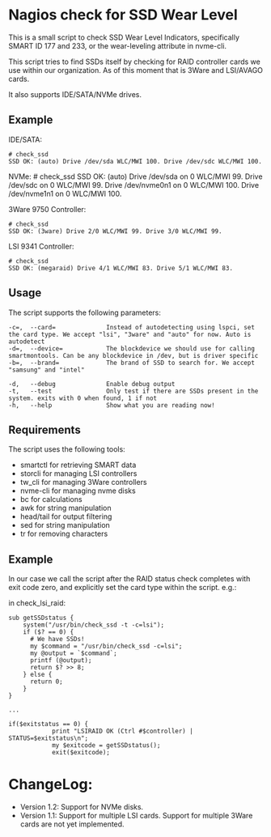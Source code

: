 # Nagios check for SSD Wear Level

This is a small script to check SSD Wear Level Indicators, specifically SMART ID 177 and 233, or the wear-leveling attribute in nvme-cli.

This script tries to find SSDs itself by checking for RAID controller cards we use within our organization. As of this moment that is 3Ware and LSI/AVAGO cards.

It also supports IDE/SATA/NVMe drives.

## Example

IDE/SATA:

    # check_ssd
    SSD OK: (auto) Drive /dev/sda WLC/MWI 100. Drive /dev/sdc WLC/MWI 100.

NVMe:
    # check_ssd
    SSD OK: (auto) Drive /dev/sda on 0 WLC/MWI 99. Drive /dev/sdc on 0 WLC/MWI 99. Drive /dev/nvme0n1 on 0 WLC/MWI 100. Drive /dev/nvme1n1 on 0 WLC/MWI 100.

3Ware 9750 Controller:

    # check_ssd
    SSD OK: (3ware) Drive 2/0 WLC/MWI 99. Drive 3/0 WLC/MWI 99.

LSI 9341 Controller:

    # check_ssd
    SSD OK: (megaraid) Drive 4/1 WLC/MWI 83. Drive 5/1 WLC/MWI 83.

## Usage

The script supports the following parameters:


    -c=,  --card=              Instead of autodetecting using lspci, set the card type. We accept "lsi", "3ware" and "auto" for now. Auto is autodetect
    -d=,  --device=            The blockdevice we should use for calling smartmontools. Can be any blockdevice in /dev, but is driver specific
    -b=,  --brand=             The brand of SSD to search for. We accept "samsung" and "intel"
    
    -d,   --debug              Enable debug output
    -t,   --test               Only test if there are SSDs present in the system. exits with 0 when found, 1 if not
    -h,   --help               Show what you are reading now!

## Requirements

The script uses the following tools:

- smartctl for retrieving SMART data
- storcli for managing LSI controllers
- tw_cli for managing 3Ware controllers
- nvme-cli for managing nvme disks
- bc for calculations
- awk for string manipulation
- head/tail for output filtering
- sed for string manipulation
- tr for removing characters

## Example

In our case we call the script after the RAID status check completes with exit code zero, and explicitly set the card type within the script. e.g.:

in check_lsi_raid:
        
    sub getSSDstatus {
        system("/usr/bin/check_ssd -t -c=lsi");
        if ($? == 0) {
          # We have SSDs!
          my $command = "/usr/bin/check_ssd -c=lsi";
          my @output = `$command`;
          printf (@output);
          return $? >> 8;
        } else {
          return 0;
        }
    }

    ... 

    if($exitstatus == 0) {
                print "LSIRAID OK (Ctrl #$controller) | STATUS=$exitstatus\n"; 
                my $exitcode = getSSDstatus();
                exit($exitcode);



# ChangeLog:

- Version 1.2: Support for NVMe disks.
- Version 1.1: Support for multiple LSI cards. Support for multiple 3Ware cards are not yet implemented.
